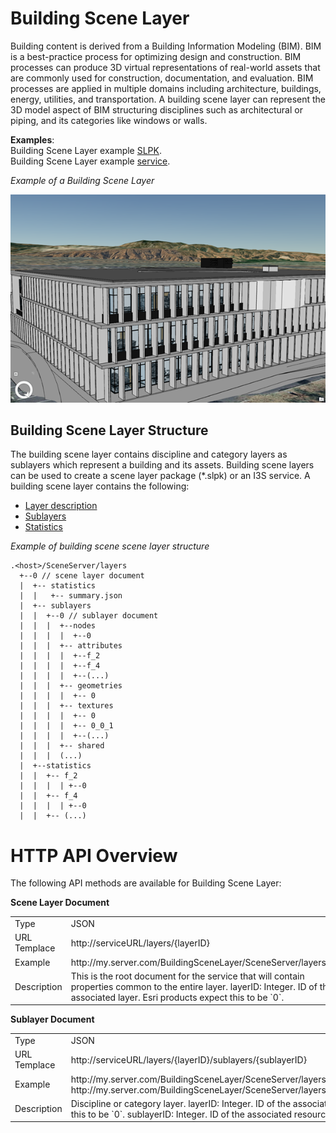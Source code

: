 # Building Scene Layer

Building content is derived from a Building Information Modeling (BIM). BIM is a best-practice process for optimizing design and construction. BIM processes can produce 3D virtual representations of real-world assets that are commonly used for construction, documentation, and evaluation. BIM processes are applied in multiple domains including architecture, buildings, energy, utilities, and transportation. A building scene layer can represent the 3D model aspect of BIM structuring disciplines such as architectural or piping, and its categories like windows or walls.

**Examples**:<br />
Building Scene Layer example [SLPK](https://www.arcgis.com/home/item.html?id=1cad3c2028f740a39460d32081265c06 ).<br />
Building Scene Layer example [service](https://www.arcgis.com/home/item.html?id=812feb34830941a196e517ff3b8bf98f ).<br />

*Example of a Building Scene Layer*

![Building Scene Layer](../img/buildingSceneLayer.png)

## Building Scene Layer Structure
The building scene layer contains discipline and category layers as sublayers which represent a building and its assets. Building scene layers can be used to create a scene layer package (*.slpk) or an I3S service. A building scene layer contains the following:

- [Layer description](layer.bld.md)
- [Sublayers](sublayer.bld.md)
- [Statistics](stats.bld.md)

*Example of building scene scene layer structure*

```
.<host>/SceneServer/layers
  +--0 // scene layer document
  |  +-- statistics
  |  |   +-- summary.json
  |  +-- sublayers
  |  |  +--0 // sublayer document
  |  |  |  +--nodes
  |  |  |  |  +--0
  |	 |  |  +-- attributes
  |	 |  |  |  +--f_2
  |  |  |  |  +--f_4
  |  |  |  |  +--(...)
  |  |  |  +-- geometries
  |  |  |  |  +-- 0
  |  |  |  +-- textures
  |  |  |  |  +-- 0
  |  |  |  |  +-- 0_0_1
  |  |  |  |  +--(...)
  |  |  |  +-- shared 
  |  |  |  (...) 
  |  +--statistics
  |  |  +-- f_2
  |  |  |  | +--0
  |  |  +-- f_4
  |  |  |  | +--0
  |  |  +-- (...)
```
# HTTP API Overview

The following API methods are available for Building Scene Layer:

**Scene Layer Document**
<table>
<tr>
    <td>Type</td>
    <td>JSON</td>
</tr>
<tr>
    <td>URL Templace</td>
    <td>http://serviceURL/layers/{layerID}</td>
</tr>
<tr>
    <td>Example</td>
    <td>http://my.server.com/BuildingSceneLayer/SceneServer/layers/0 </td>
</tr>
<tr>
    <td>Description</td>
    <td>This is the root document for the service that will contain properties common to the entire layer. layerID: Integer. ID of the associated layer. Esri products expect this to be `0`.</td>
</tr>
</table>

**Sublayer Document**
<table>
<tr>
    <td>Type</td>
    <td>JSON</td>
</tr>
<tr>
    <td>URL Templace</td>
    <td>http://serviceURL/layers/{layerID}/sublayers/{sublayerID}</td>
</tr>
<tr>
    <td>Example</td>
    <td>http://my.server.com/BuildingSceneLayer/SceneServer/layers/0/sublayers/98 <br /> 
    http://my.server.com/BuildingSceneLayer/SceneServer/layers/0/sublayers/98/geometries/1 </td>
</tr>
<tr>
    <td>Description</td>
    <td>Discipline or category layer. layerID: Integer. ID of the associated layer. Esri products expect this to be `0`. sublayerID: Integer. ID of the associated resource. </td>
</tr>
</table>

